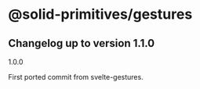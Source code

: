 # @solid-primitives/gestures

## Changelog up to version 1.1.0

1.0.0

First ported commit from svelte-gestures.
